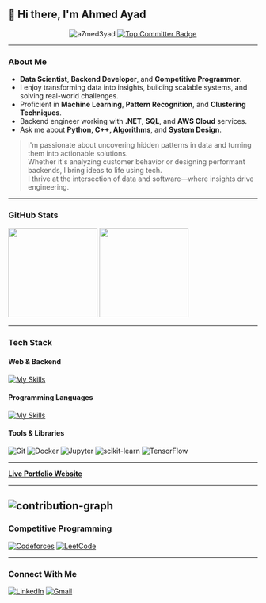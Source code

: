 ## 👋 Hi there, I'm Ahmed Ayad

<p align="center">
  <img src="https://komarev.com/ghpvc/?username=a7med3yad&label=Profile%20views&color=0e75b6&style=flat" alt="a7med3yad" />
  <a href="https://committers.top/egypt.html">
    <img src="https://user-badge.committers.top/egypt/a7med3yad.svg" alt="Top Committer Badge"/>
  </a>
</p>

---

###  About Me

-  **Data Scientist**, **Backend Developer**, and **Competitive Programmer**.
-  I enjoy transforming data into insights, building scalable systems, and solving real-world challenges.
-  Proficient in **Machine Learning**, **Pattern Recognition**, and **Clustering Techniques**.
-  Backend engineer working with **.NET**, **SQL**, and **AWS Cloud** services.
-  Ask me about **Python, C++, Algorithms**, and **System Design**.

> I'm passionate about uncovering hidden patterns in data and turning them into actionable solutions.  
> Whether it's analyzing customer behavior or designing performant backends, I bring ideas to life using tech.  
> I thrive at the intersection of data and software—where insights drive engineering.

---

###  GitHub Stats

<p float="left">
  <img src="https://github-readme-stats.vercel.app/api?username=a7med3yad&show_icons=true&theme=github_dark&hide_border=true&bg_color=0D1117&text_color=c5d2da&title_color=4694f8&icon_color=4694f8" height="180"/>
  <img src="https://github-readme-stats.vercel.app/api/top-langs?username=a7med3yad&hide_border=true&show_icons=true&locale=en&layout=compact&langs_count=6&title_color=4694f8&theme=github_dark" height="180"/>
</p>

---

###  Tech Stack

####  Web & Backend
[![My Skills](https://skillicons.dev/icons?i=dotnet,flutter,aws,mysql,postgres,sqlserver)](https://github.com/a7med3yad)

####  Programming Languages
[![My Skills](https://skillicons.dev/icons?i=python,cpp,c,cs,java,dart,r)](https://github.com/a7med3yad)

####  Tools & Libraries
![Git](https://img.shields.io/badge/Git-F05032?style=for-the-badge&logo=git&logoColor=white)
![Docker](https://img.shields.io/badge/Docker-2496ED?style=for-the-badge&logo=docker&logoColor=white)
![Jupyter](https://img.shields.io/badge/Jupyter-F37626?style=for-the-badge&logo=jupyter&logoColor=white)
![scikit-learn](https://img.shields.io/badge/scikit--learn-F7931E?style=for-the-badge&logo=scikit-learn&logoColor=white)
![TensorFlow](https://img.shields.io/badge/TensorFlow-FF6F00?style=for-the-badge&logo=tensorflow&logoColor=white)

---

 **[Live Portfolio Website](https://ahmed3yad.netlify.app/)**

---
![contribution-graph](https://github-readme-activity-graph.vercel.app/graph?username=a7med3yad&bg_color=12111d&color=ffffff&line=1055e0&point=00ff11&area=true&hide_border=true)
---

###  Competitive Programming

[![Codeforces](https://img.shields.io/badge/Codeforces-1F8ACB?style=for-the-badge&logo=codeforces&logoColor=white)](https://codeforces.com/profile/Abou_3yad)
[![LeetCode](https://img.shields.io/badge/LeetCode-FFA116?style=for-the-badge&logo=leetcode&logoColor=black)](https://leetcode.com/u/a7med3yad/)

---

###  Connect With Me

[![LinkedIn](https://skillicons.dev/icons?i=linkedin)](https://www.linkedin.com/in/ahmed-ayad-1000b52ab/)
[![Gmail](https://skillicons.dev/icons?i=gmail)](mailto:ahmed.ibrahim01974@gmail.com)
